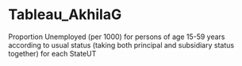 # Tableau_AkhilaG
Proportion Unemployed (per 1000) for persons of age 15-59 years according to usual status (taking both principal and subsidiary status together) for each StateUT
